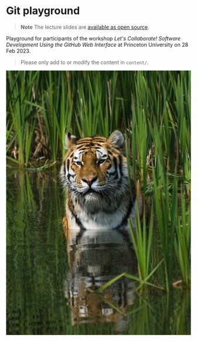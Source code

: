 # Git playground

> **Note**
> The lecture slides are [available as open source](https://github.com/klieret/collaborative-programming-github/).

Playground for participants of the workshop *Let's Collaborate! Software Development Using the GitHub Web Interface* at Princeton University on 28 Feb 2023.

> Please only add to or modify the content in `content/`.

![](animage.jpg)
